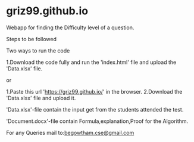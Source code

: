 # griz99.github.io
Webapp for finding the Difficulty level of a question.

Steps to be followed

Two ways to run the code

1.Download the code fully and run the 'index.html' file and upload the 'Data.xlsx' file.

or

1.Paste this url 'https://griz99.github.io/' in the browser.
2.Download the 'Data.xlsx' file and upload it.

'Data.xlsx'-file contain the input get from the students attended the test.

'Document.docx'-file contain Formula,explanation,Proof for the Algorithm.

For any Queries mail to:begowtham.cse@gmail.com
